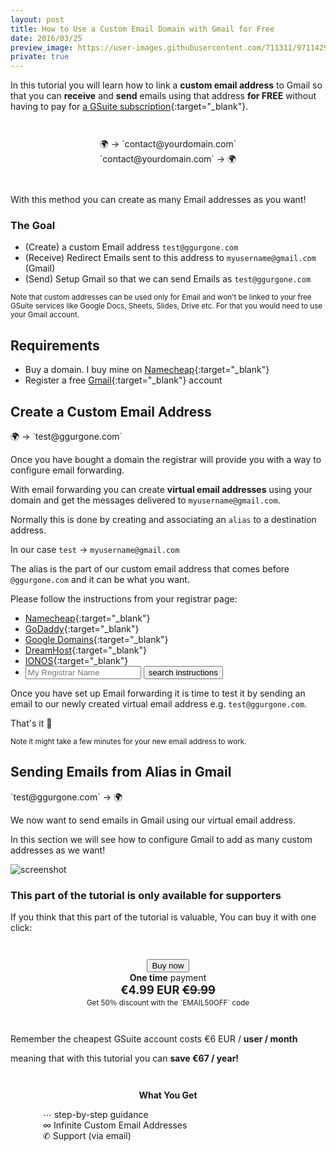 ```yaml
---
layout: post
title: How to Use a Custom Email Domain with Gmail for Free
date: 2016/03/25
preview_image: https://user-images.githubusercontent.com/711311/97114296-edf23380-16ef-11eb-9f50-791e2e6a69af.png
private: true
---
```


In this tutorial you will learn how to link a **custom email address** to
Gmail so that you can **receive** and **send** emails using that address **for FREE** without having to pay for [a GSuite subscription](https://workspace.google.com/){:target="\_blank"}.

<span style="display: block; text-align: center; margin-top: 3em; user-select: none" aria-hidden="true">
🌍 → `contact@yourdomain.com`
</span>

<span style="display: block; text-align: center; margin-bottom: 3em; user-select: none" aria-hidden="true">
`contact@yourdomain.com` → 🌍
</span>

With this method you can create as many Email addresses as you want!

### The Goal

- (Create) a custom Email address `test@ggurgone.com`
- (Receive) Redirect Emails sent to this address to `myusername@gmail.com` (Gmail)
- (Send) Setup Gmail so that we can send Emails as `test@ggurgone.com`

<small>Note that custom addresses can be used only for Email and won't be linked to your free GSuite services like Google Docs, Sheets, Slides, Drive etc. For that you would need to use your Gmail account.</small>

## Requirements

- Buy a domain. I buy mine on [Namecheap](https://namecheap.com){:target="\_blank"}
- Register a free [Gmail](https://gmail.com){:target="\_blank"} account

## Create a Custom Email Address

<span style="display: block;" aria-hidden="true">
🌍 → `test@ggurgone.com`
</span>

Once you have bought a domain the registrar will provide you with a way to configure email forwarding.

With email forwarding you can create **virtual email addresses** using your domain and get the messages delivered to `myusername@gmail.com`.

Normally this is done by creating and associating an `alias` to a destination address.

In our case `test` → `myusername@gmail.com`

The alias is the part of our custom email address that comes before `@ggurgone.com` and it can be what you want.

Please follow the instructions from your registrar page:

- [Namecheap](https://www.namecheap.com/support/knowledgebase/article.aspx/308/2214/how-to-set-up-free-email-forwarding){:target="\_blank"}
- [GoDaddy](https://www.godaddy.com/help/set-up-my-forwarding-email-address-7598){:target="\_blank"}
- [Google Domains](https://domains.google/learning-center/how-to-use-email-forwarding/){:target="\_blank"}
- [DreamHost](https://help.dreamhost.com/hc/en-us/articles/215724207-How-do-I-add-a-forward-only-email-address-){:target="\_blank"}
- [IONOS](https://www.ionos.com/help/email/setting-up-mail-basic/creating-a-forwarding-email-address/){:target="\_blank"}
- <form action="https://www.google.com/search" method="get" target="_blank"><input name="q" placeholder="My Registrar Name" title="your registrar" autocomplete="off"><input type="hidden" name="q" value="email forwarding"> <button>search instructions</button></form>

Once you have set up Email forwarding it is time to test it by sending an email to our newly created virtual email address e.g. `test@ggurgone.com`.

That's it 🎉

<small>Note it might take a few minutes for your new email address to work.</small>

## Sending Emails from Alias in Gmail

<span style="display: block;" aria-hidden="true">
`test@ggurgone.com` → 🌍
</span>

We now want to send emails in Gmail using our virtual email address.

In this section we will see how to configure Gmail to add as many custom addresses as we want!

![screenshot](https://user-images.githubusercontent.com/711311/97078867-940a4480-15ef-11eb-9e60-f5efa5513cf2.png)

### This part of the tutorial is only available for supporters

If you think that this part of the tutorial is valuable, You can buy it with one click:

<span class="Note" style="display: block; width: 100%; max-width: 400px; margin: 3em auto; text-align: center;">
  <button id="checkout">Buy now</button><br>
  <span style="font-weight:bold;">One time</span> payment
  <span style="font-weight:bold; font-size: 1.3em; display: block;">€4.99 EUR <span style="text-decoration:line-through">€9.99</span></span>
  <small>Get 50％ discount with the `EMAIL50OFF` code</small><br>
</span>

Remember the cheapest GSuite account costs €6 EUR / **user / month**

meaning that with this tutorial you can **save €67 / year!**

<span class="Note" style="display: block; width: 100%; max-width: 400px; margin: 3em auto">
  <span style="text-align: center; display: block; font-weight:bold; margin-bottom:1em">What You Get</span>
  ⋯ step-by-step guidance<br>
  ∞ Infinite Custom Email Addresses<br>
  ✆ Support (via email)
</span>

<section id="checkoutSuccess" class="Note">
  <h2>Success! 🎉</h2>
  <p>Thank YOU for your support!</p>
  <p>We sent you an email with the full tutorial.</p>
  <p>If you need any support you can contact me at <span id="r"></span></p>
</section>
<section id="checkoutError" class="Note">
  <h2>Something went wrong</h2>
  <p>The purchase process failed.</p>
  <p>Please refresh the page and try again.</p>
</section>

<a class="Backdrop" href="#" aria-lable="close modal"></a>

<style>
  #checkoutSuccess,
  #checkoutError,
  .Backdrop {
    display: none;
  }

  #checkoutSuccess h2,
  #checkoutError h2 { margin-top: 0 }
  #checkoutSuccess:target,
  #checkoutError:target,
  #checkoutSuccess:target ~ p .Backdrop,
  #checkoutError:target ~ p .Backdrop {
    display: block;
  }

  #checkoutSuccess:target,
  #checkoutError:target {
    position: fixed;
    z-index: 2;
    padding: 2em;
    background-color: var(--background-color);
    border: 2px solid;
    border-radius: 6px;
    left: 50%; top: 50%;
    transform: translate(-50%, -50%)
  }
  .Backdrop {
    position: fixed;
    top: 0; right: 0; bottom: 0; left: 0;
    width: 100vw;
    height: 100vh;
    z-index: 1;
    background-color: rgba(0,0,0,0.5);
    backdrop-filter: blur(6px);
    cursor: pointer;
  }
</style>

<script src="https://js.stripe.com/v3/"></script>
<script>
  document.querySelector('#checkout').addEventListener('click', function () {
    fetch('https://ppost.vercel.app/api/create-checkout-session', {
      method: 'POST',
      headers: {
        'Content-Type': 'application/json',
      },
      body: JSON.stringify({
        quantity: 1,
        price: 'price_1HgCFzJLO94LJHXB1eDo269K',
        success_url: location.href + (!location.search ? '?' : '&') + 'r=#checkoutSuccess',
        cancel_url: location.href + '#checkoutError'
      }),
    }).then(function (result) {
      return result.json();
    }).then(function (s) {
      Stripe(
        atob('cGtfbGl2ZV81MUhnQnlHSkxPOTRMSkhYQm1DZ1FSaVdEa1FJM0lubmdvZ0ppaExOSGRHMmhRSk1URTdpODFnWjQ3bm40aE5aODFpZ2xhTUc0S3dUMUJod0p5MU01RDZBcTAwZHVjaHBNVTc=')
        ).redirectToCheckout({
          sessionId: s.id,
        })
    });
  });

  window.addEventListener('unload', function () {
    window.location.hash = ''
  });

  if (location.hash.startsWith('#checkoutSuccess') &&  location.search) {
    const r = location.search.slice(1).split('&').find(p=>p.startsWith('r='))
    if (r) {
      const t = document.querySelector('#r')
      if (t) {
        t.textContent = atob(r.slice(2))
      }
    }
  }
</script>
